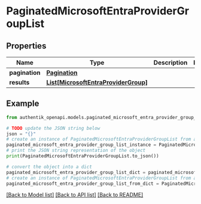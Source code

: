 # PaginatedMicrosoftEntraProviderGroupList


## Properties

Name | Type | Description | Notes
------------ | ------------- | ------------- | -------------
**pagination** | [**Pagination**](Pagination.md) |  | 
**results** | [**List[MicrosoftEntraProviderGroup]**](MicrosoftEntraProviderGroup.md) |  | 

## Example

```python
from authentik_openapi.models.paginated_microsoft_entra_provider_group_list import PaginatedMicrosoftEntraProviderGroupList

# TODO update the JSON string below
json = "{}"
# create an instance of PaginatedMicrosoftEntraProviderGroupList from a JSON string
paginated_microsoft_entra_provider_group_list_instance = PaginatedMicrosoftEntraProviderGroupList.from_json(json)
# print the JSON string representation of the object
print(PaginatedMicrosoftEntraProviderGroupList.to_json())

# convert the object into a dict
paginated_microsoft_entra_provider_group_list_dict = paginated_microsoft_entra_provider_group_list_instance.to_dict()
# create an instance of PaginatedMicrosoftEntraProviderGroupList from a dict
paginated_microsoft_entra_provider_group_list_from_dict = PaginatedMicrosoftEntraProviderGroupList.from_dict(paginated_microsoft_entra_provider_group_list_dict)
```
[[Back to Model list]](../README.md#documentation-for-models) [[Back to API list]](../README.md#documentation-for-api-endpoints) [[Back to README]](../README.md)



